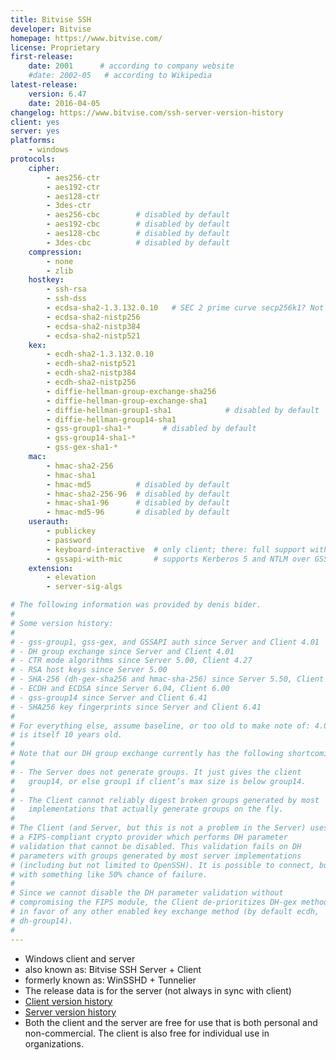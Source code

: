 ```yaml
---
title: Bitvise SSH
developer: Bitvise
homepage: https://www.bitvise.com/
license: Proprietary
first-release:
    date: 2001      # according to company website
    #date: 2002-05   # according to Wikipedia
latest-release:
    version: 6.47
    date: 2016-04-05
changelog: https://www.bitvise.com/ssh-server-version-history
client: yes
server: yes
platforms:
    - windows
protocols:
    cipher:
        - aes256-ctr
        - aes192-ctr
        - aes128-ctr
        - 3des-ctr
        - aes256-cbc        # disabled by default
        - aes192-cbc        # disabled by default
        - aes128-cbc        # disabled by default
        - 3des-cbc          # disabled by default
    compression:
        - none
        - zlib
    hostkey:
        - ssh-rsa
        - ssh-dss
        - ecdsa-sha2-1.3.132.0.10   # SEC 2 prime curve secp256k1? Not listed in RFC 5656
        - ecdsa-sha2-nistp256
        - ecdsa-sha2-nistp384
        - ecdsa-sha2-nistp521
    kex:
        - ecdh-sha2-1.3.132.0.10
        - ecdh-sha2-nistp521
        - ecdh-sha2-nistp384
        - ecdh-sha2-nistp256
        - diffie-hellman-group-exchange-sha256
        - diffie-hellman-group-exchange-sha1
        - diffie-hellman-group1-sha1            # disabled by default
        - diffie-hellman-group14-sha1
        - gss-group1-sha1-*       # disabled by default
        - gss-group14-sha1-*
        - gss-gex-sha1-*
    mac:
        - hmac-sha2-256
        - hmac-sha1
        - hmac-md5          # disabled by default
        - hmac-sha2-256-96  # disabled by default
        - hmac-sha1-96      # disabled by default
        - hmac-md5-96       # disabled by default
    userauth:
        - publickey
        - password
        - keyboard-interactive  # only client; there: full support with additional prompts; not just as a version of "password"
        - gssapi-with-mic       # supports Kerberos 5 and NTLM over GSSAPI
    extension:
        - elevation
        - server-sig-algs

# The following information was provided by denis bider.
#
# Some version history:
# 
# - gss-group1, gss-gex, and GSSAPI auth since Server and Client 4.01
# - DH group exchange since Server and Client 4.01
# - CTR mode algorithms since Server 5.00, Client 4.27
# - RSA host keys since Server 5.00
# - SHA-256 (dh-gex-sha256 and hmac-sha-256) since Server 5.50, Client 6.00
# - ECDH and ECDSA since Server 6.04, Client 6.00
# - gss-group14 since Server and Client 6.41
# - SHA256 key fingerprints since Server and Client 6.41
# 
# For everything else, assume baseline, or too old to make note of: 4.01
# is itself 10 years old.
# 
# Note that our DH group exchange currently has the following shortcomings:
# 
# - The Server does not generate groups. It just gives the client
#   group14, or else group1 if client’s max size is below group14.
# 
# - The Client cannot reliably digest broken groups generated by most
#   implementations that actually generate groups on the fly.
# 
# The Client (and Server, but this is not a problem in the Server) uses
# a FIPS-compliant crypto provider which performs DH parameter
# validation that cannot be disabled. This validation fails on DH
# parameters with groups generated by most server implementations
# (including but not limited to OpenSSH). It is possible to connect, but
# with something like 50% chance of failure.
# 
# Since we cannot disable the DH parameter validation without
# compromising the FIPS module, the Client de-prioritizes DH-gex methods
# in favor of any other enabled key exchange method (by default ecdh,
# dh-group14).
# 
---
```

* Windows client and server
* also known as: Bitvise SSH Server + Client
* formerly known as: WinSSHD + Tunnelier
* The release data is for the server (not always in sync with client)
* [Client version history](https://www.bitvise.com/ssh-client-version-history)
* [Server version history](https://www.bitvise.com/ssh-server-version-history)
* Both the client and the server are free for use that is both personal and
  non-commercial. The client is also free for individual use in organizations.
